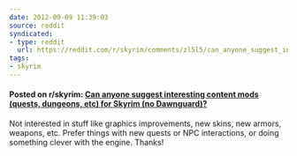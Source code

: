 ```yaml
---
date: 2012-09-09 11:39:03
source: reddit
syndicated:
- type: reddit
  url: https://reddit.com/r/skyrim/comments/zl5l5/can_anyone_suggest_interesting_content_mods/
tags:
- skyrim
---
```


#### Posted on r/skyrim: [Can anyone suggest interesting content mods (quests, dungeons, etc) for Skyrim (no Dawnguard)?](https://reddit.com/r/skyrim/comments/zl5l5/can_anyone_suggest_interesting_content_mods/)

Not interested in stuff like graphics improvements, new skins, new armors, weapons, etc. Prefer things with new quests or NPC interactions, or doing something clever with the engine. Thanks!